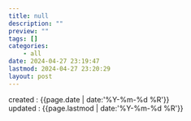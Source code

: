 ```yaml
---
title: null
description: ""
preview: ""
tags: []
categories:
    - all
date: 2024-04-27 23:19:47
lastmod: 2024-04-27 23:20:29
layout: post
---
```


created : {{page.date | date:'%Y-%m-%d %R'}}  
updated : {{page.lastmod | date:'%Y-%m-%d %R'}}
